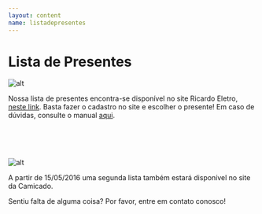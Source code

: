 ```yaml
---
layout: content
name: listadepresentes
---
```


# Lista de Presentes

![alt](http://images.maquinadevendas.com.br/site/re/layout/logo_ricardo.png)

<p>Nossa lista de presentes encontra-se disponível no site Ricardo Eletro, <a href="http://www.ricardoeletro.com.br/ListaCasamento/ListaPresentes/83125/Bruno-e-Maryana/">neste link</a>. Basta fazer o cadastro no site e escolher o presente! Em caso de dúvidas, consulte o manual <a href="http://www.ricardoeletro.com.br/Atendimento/ListaCasamento/Convidados">aqui</a>.</p>

<br>
<br>
<br>

![alt](http://www.hamiltonbeach.com.br/media/comprar/logo_camicado.png)

<p>A partir de 15/05/2016 uma segunda lista também estará disponível no site da Camicado.</p>

<p>Sentiu falta de alguma coisa? Por favor, entre em contato conosco!</p>